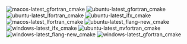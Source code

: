  ![macos-latest_gfortran_cmake](https://img.shields.io/badge/macos--latest_gfortran_cmake-cancelled-lightgrey) ![ubuntu-latest_gfortran_cmake](https://img.shields.io/badge/ubuntu--latest_gfortran_cmake-cancelled-lightgrey) ![ubuntu-latest_lfortran_cmake](https://img.shields.io/badge/ubuntu--latest_lfortran_cmake-cancelled-lightgrey) ![ubuntu-latest_ifx_cmake](https://img.shields.io/badge/ubuntu--latest_ifx_cmake-cancelled-lightgrey) ![macos-latest_lfortran_cmake](https://img.shields.io/badge/macos--latest_lfortran_cmake-cancelled-lightgrey) ![ubuntu-latest_flang-new_cmake](https://img.shields.io/badge/ubuntu--latest_flang--new_cmake-cancelled-lightgrey) ![windows-latest_ifx_cmake](https://img.shields.io/badge/windows--latest_ifx_cmake-cancelled-lightgrey) ![ubuntu-latest_nvfortran_cmake](https://img.shields.io/badge/ubuntu--latest_nvfortran_cmake-cancelled-lightgrey) ![windows-latest_flang-new_cmake](https://img.shields.io/badge/windows--latest_flang--new_cmake-cancelled-lightgrey) ![windows-latest_gfortran_cmake](https://img.shields.io/badge/windows--latest_gfortran_cmake-cancelled-lightgrey)
